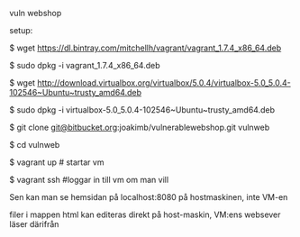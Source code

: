 vuln webshop

setup:

$ wget https://dl.bintray.com/mitchellh/vagrant/vagrant_1.7.4_x86_64.deb

$ sudo dpkg -i vagrant_1.7.4_x86_64.deb 

$ wget http://download.virtualbox.org/virtualbox/5.0.4/virtualbox-5.0_5.0.4-102546~Ubuntu~trusty_amd64.deb

$ sudo dpkg -i virtualbox-5.0_5.0.4-102546~Ubuntu~trusty_amd64.deb 

$ git clone git@bitbucket.org:joakimb/vulnerablewebshop.git vulnweb

$ cd vulnweb

$ vagrant up       # startar vm

$ vagrant ssh      #loggar in till vm om man vill

Sen kan man se hemsidan på localhost:8080 på hostmaskinen, inte VM-en

filer i mappen html kan editeras direkt på host-maskin, VM:ens websever läser därifrån